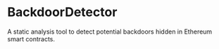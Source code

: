# BackdoorDetector
A static analysis tool to detect potential backdoors hidden in Ethereum smart contracts.
